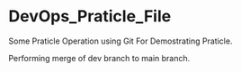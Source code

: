 # DevOps_Praticle_File
Some Praticle Operation using Git For Demostrating Praticle.

Performing merge of dev branch to main branch.
